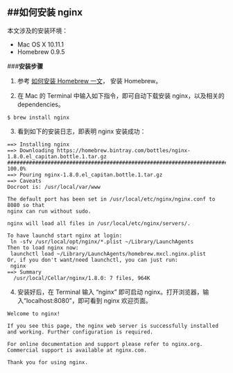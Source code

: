 ##**如何安装 nginx**
---

本文涉及的安装环境：
* Mac OS X 10.11.1
* Homebrew 0.9.5

###**安装步骤**

1. 参考 [如何安装 Homebrew 一文](https://github.com/yunba/docs/edit/master/support/knowledge_base/Install_Homebrew.md)，
安装 Homebrew。

2. 在 Mac 的 Terminal 中输入如下指令，即可自动下载安装 nginx，以及相关的 dependencies。
 ```
$ brew install nginx
```

3. 看到如下的安装日志，即表明 nginx 安装成功：

 ```
==> Installing nginx
==> Downloading https://homebrew.bintray.com/bottles/nginx-1.8.0.el_capitan.bottle.1.tar.gz
######################################################################## 100.0%
==> Pouring nginx-1.8.0.el_capitan.bottle.1.tar.gz
==> Caveats
Docroot is: /usr/local/var/www

The default port has been set in /usr/local/etc/nginx/nginx.conf to 8080 so that
nginx can run without sudo.

nginx will load all files in /usr/local/etc/nginx/servers/.

To have launchd start nginx at login:
  ln -sfv /usr/local/opt/nginx/*.plist ~/Library/LaunchAgents
Then to load nginx now:
  launchctl load ~/Library/LaunchAgents/homebrew.mxcl.nginx.plist
Or, if you don't want/need launchctl, you can just run:
  nginx
==> Summary
   /usr/local/Cellar/nginx/1.8.0: 7 files, 964K
```

4. 安装好后，在 Terminal 输入 “nginx” 即可启动 nginx。打开浏览器，输入“localhost:8080”，即可看到 nginx 欢迎页面。

 ```
Welcome to nginx!

If you see this page, the nginx web server is successfully installed and working. Further configuration is required.

For online documentation and support please refer to nginx.org.
Commercial support is available at nginx.com.

Thank you for using nginx.
```
